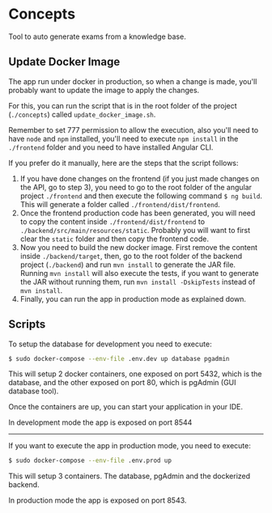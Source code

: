 # Concepts
Tool to auto generate exams from a knowledge base.

## Update Docker Image

The app run under docker in production, so when a change is made, you'll probably want to update the image to apply the changes.

For this, you can run the script that is in the root folder of the project (`./concepts`) called `update_docker_image.sh`. 

Remember to set 777 permission to allow the execution, also you'll need to have `node` and `npm` installed, you'll need to execute `npm install` in the `./frontend` folder and you need to have installed Angular CLI. 

If you prefer do it manually, here are the steps that the script follows:

1. If you have done changes on the frontend (if you just made changes on the API, go to step 3), you need to go to the root folder of the angular project `./frontend` and then execute the following command `$ ng build`. This will generate a folder called `./frontend/dist/frontend`.
2. Once the frontend production code has been generated, you will need to copy the content inside `./frontend/dist/frontend` to `./backend/src/main/resources/static`. Probably you will want to first clear the `static` folder and then copy the frontend code.
3. Now you need to build the new docker image. First remove the content inside `./backend/target`, then, go to the root folder of the backend project (`./backend`) and run `mvn install` to generate the JAR file. Running `mvn install` will also execute the tests, if you want to generate the JAR without running them, run `mvn install -DskipTests` instead of `mvn install`. 
4. Finally, you can run the app in production mode as explained down. 

## Scripts

To setup the database for development you need to execute:
```bash
$ sudo docker-compose --env-file .env.dev up database pgadmin
```
This will setup 2 docker containers, one exposed on port 5432, which is the database, and the other exposed on port 80, which is pgAdmin (GUI database tool).

Once the containers are up, you can start your application in your IDE.

In development mode the app is exposed on port 8544

---

If you want to execute the app in production mode, you need to execute:
```bash
$ sudo docker-compose --env-file .env.prod up
```
This will setup 3 containers. The database, pgAdmin and the dockerized backend. 

In production mode the app is exposed on port 8543.

